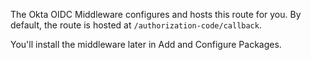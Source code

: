 The Okta OIDC Middleware configures and hosts this route for you. By default, the route is hosted at `/authorization-code/callback`.

You'll install the middleware later in <GuideLink link="../configure-packages/">Add and Configure Packages</GuideLink>.

